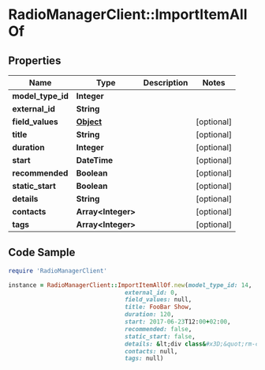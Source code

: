 # RadioManagerClient::ImportItemAllOf

## Properties

Name | Type | Description | Notes
------------ | ------------- | ------------- | -------------
**model_type_id** | **Integer** |  | 
**external_id** | **String** |  | 
**field_values** | [**Object**](.md) |  | [optional] 
**title** | **String** |  | [optional] 
**duration** | **Integer** |  | [optional] 
**start** | **DateTime** |  | [optional] 
**recommended** | **Boolean** |  | [optional] 
**static_start** | **Boolean** |  | [optional] 
**details** | **String** |  | [optional] 
**contacts** | **Array&lt;Integer&gt;** |  | [optional] 
**tags** | **Array&lt;Integer&gt;** |  | [optional] 

## Code Sample

```ruby
require 'RadioManagerClient'

instance = RadioManagerClient::ImportItemAllOf.new(model_type_id: 14,
                                 external_id: 0,
                                 field_values: null,
                                 title: FooBar Show,
                                 duration: 120,
                                 start: 2017-06-23T12:00+02:00,
                                 recommended: false,
                                 static_start: false,
                                 details: &lt;div class&#x3D;&quot;rm-content&quot;&gt;Details of item&lt;/div&gt;\n,
                                 contacts: null,
                                 tags: null)
```


